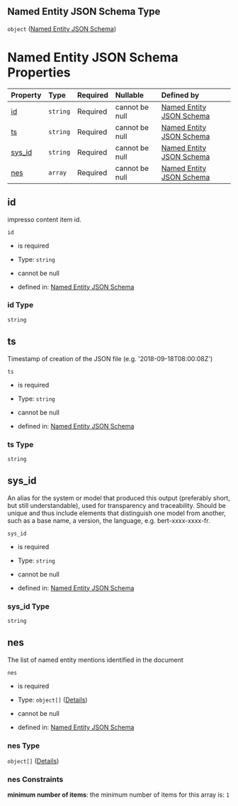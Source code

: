 ## Named Entity JSON Schema Type

`object` ([Named Entity JSON Schema](entities-backup.md))

# Named Entity JSON Schema Properties

| Property           | Type     | Required | Nullable       | Defined by                                                                                                                                                  |
| :----------------- | :------- | :------- | :------------- | :---------------------------------------------------------------------------------------------------------------------------------------------------------- |
| [id](#id)          | `string` | Required | cannot be null | [Named Entity JSON Schema](entities-backup-properties-id.md "https://impresso.github.io/impresso-schemas/json/entities.schema.json#/properties/id")         |
| [ts](#ts)          | `string` | Required | cannot be null | [Named Entity JSON Schema](entities-backup-properties-ts.md "https://impresso.github.io/impresso-schemas/json/entities.schema.json#/properties/ts")         |
| [sys\_id](#sys_id) | `string` | Required | cannot be null | [Named Entity JSON Schema](entities-backup-properties-sys_id.md "https://impresso.github.io/impresso-schemas/json/entities.schema.json#/properties/sys_id") |
| [nes](#nes)        | `array`  | Required | cannot be null | [Named Entity JSON Schema](entities-backup-properties-nes.md "https://impresso.github.io/impresso-schemas/json/entities.schema.json#/properties/nes")       |

## id

impresso content item id.

`id`

*   is required

*   Type: `string`

*   cannot be null

*   defined in: [Named Entity JSON Schema](entities-backup-properties-id.md "https://impresso.github.io/impresso-schemas/json/entities.schema.json#/properties/id")

### id Type

`string`

## ts

Timestamp of creation of the JSON file (e.g. '2018-09-18T08:00:08Z')

`ts`

*   is required

*   Type: `string`

*   cannot be null

*   defined in: [Named Entity JSON Schema](entities-backup-properties-ts.md "https://impresso.github.io/impresso-schemas/json/entities.schema.json#/properties/ts")

### ts Type

`string`

## sys\_id

An alias for the system or model that produced this output (preferably short, but still understandable), used for transparency and traceability. Should be unique and thus include elements that distinguish one model from another, such as a base name, a version, the language, e.g. bert-xxxx-xxxx-fr.

`sys_id`

*   is required

*   Type: `string`

*   cannot be null

*   defined in: [Named Entity JSON Schema](entities-backup-properties-sys_id.md "https://impresso.github.io/impresso-schemas/json/entities.schema.json#/properties/sys_id")

### sys\_id Type

`string`

## nes

The list of named entity mentions identified in the document

`nes`

*   is required

*   Type: `object[]` ([Details](entities-backup-properties-nes-items.md))

*   cannot be null

*   defined in: [Named Entity JSON Schema](entities-backup-properties-nes.md "https://impresso.github.io/impresso-schemas/json/entities.schema.json#/properties/nes")

### nes Type

`object[]` ([Details](entities-backup-properties-nes-items.md))

### nes Constraints

**minimum number of items**: the minimum number of items for this array is: `1`
